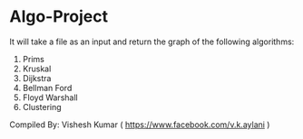 # Algo-Project
It will take a file as an input and return the graph of the following algorithms:
1. Prims
2. Kruskal
3. Dijkstra
4. Bellman Ford
5. Floyd Warshall
6. Clustering

Compiled By:
Vishesh Kumar ( https://www.facebook.com/v.k.aylani )
